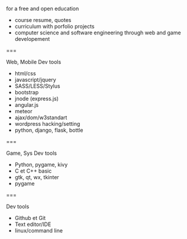 for a free and open education

- course resume, quotes
- curriculum with porfolio projects
- computer science and software engineering through web and game developement

===

Web, Mobile Dev tools

- html/css
- javascript/jquery
- SASS/LESS/Stylus
- bootstrap
- jnode (express.js)
- angular.js
- meteor
- ajax/dom/w3standart
- wordpress hacking/setting
- python, django, flask, bottle

===

Game, Sys Dev tools

- Python, pygame, kivy
- C et C++ basic
- gtk, qt, wx, tkinter
- pygame

===

Dev tools

- Github et Git
- Text editor/IDE
- linux/command line
